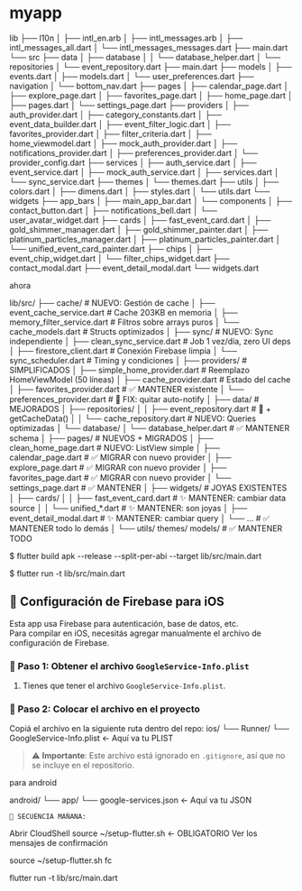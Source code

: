 # myapp

lib
├── l10n
│   ├── intl_en.arb
│   ├── intl_messages.arb
│   ├── intl_messages_all.dart
│   └── intl_messages_messages.dart
├── main.dart
└── src
    ├── data
    │   ├── database
    │   │   └── database_helper.dart
    │   └── repositories
    │       └── event_repository.dart
    ├── main.dart
    ├── models
    │   ├── events.dart
    │   ├── models.dart
    │   └── user_preferences.dart
    ├── navigation
    │   └── bottom_nav.dart
    ├── pages
    │   ├── calendar_page.dart
    │   ├── explore_page.dart
    │   ├── favorites_page.dart
    │   ├── home_page.dart
    │   ├── pages.dart
    │   └── settings_page.dart
    ├── providers
    │   ├── auth_provider.dart
    │   ├── category_constants.dart
    │   ├── event_data_builder.dart
    │   ├── event_filter_logic.dart
    │   ├── favorites_provider.dart
    │   ├── filter_criteria.dart
    │   ├── home_viewmodel.dart
    │   ├── mock_auth_provider.dart
    │   ├── notifications_provider.dart
    │   ├── preferences_provider.dart
    │   └── provider_config.dart
    ├── services
    │   ├── auth_service.dart
    │   ├── event_service.dart
    │   ├── mock_auth_service.dart
    │   ├── services.dart
    │   └── sync_service.dart
    ├── themes
    │   └── themes.dart
    ├── utils
    │   ├── colors.dart
    │   ├── dimens.dart
    │   ├── styles.dart
    │   └── utils.dart
    └── widgets
        ├── app_bars
        │   ├── main_app_bar.dart
        │   └── components
        │       ├── contact_button.dart
        │       ├── notifications_bell.dart
        │       └── user_avatar_widget.dart
        ├── cards
        │   ├── fast_event_card.dart
        │   ├── gold_shimmer_manager.dart
        │   ├── gold_shimmer_painter.dart
        │   ├── platinum_particles_manager.dart
        │   ├── platinum_particles_painter.dart
        │   └── unified_event_card_painter.dart
        ├── chips
        │   ├── event_chip_widget.dart
        │   └── filter_chips_widget.dart
        ├── contact_modal.dart
        ├── event_detail_modal.dart
        └── widgets.dart

ahora


lib/src/
├── cache/ # NUEVO: Gestión de cache
│ ├── event_cache_service.dart # Cache 203KB en memoria
│ ├── memory_filter_service.dart # Filtros sobre arrays puros
│ └── cache_models.dart # Structs optimizados
│
├── sync/ # NUEVO: Sync independiente
│ ├── clean_sync_service.dart # Job 1 vez/día, zero UI deps
│ ├── firestore_client.dart # Conexión Firebase limpia
│ └── sync_scheduler.dart # Timing y condiciones
│
├── providers/ # SIMPLIFICADOS
│ ├── simple_home_provider.dart # Reemplazo HomeViewModel (50 líneas)
│ ├── cache_provider.dart # Estado del cache
│ ├── favorites_provider.dart # ✅ MANTENER existente
│ └── preferences_provider.dart # 🔧 FIX: quitar auto-notify
│
├── data/ # MEJORADOS
│ ├── repositories/
│ │ ├── event_repository.dart # 🔧 + getCacheData()
│ │ └── cache_repository.dart # NUEVO: Queries optimizadas
│ └── database/
│ └── database_helper.dart # ✅ MANTENER schema
│
├── pages/ # NUEVOS + MIGRADOS
│ ├── clean_home_page.dart # NUEVO: ListView simple
│ ├── calendar_page.dart # ✅ MIGRAR con nuevo provider
│ ├── explore_page.dart # ✅ MIGRAR con nuevo provider
│ ├── favorites_page.dart # ✅ MIGRAR con nuevo provider
│ └── settings_page.dart # ✅ MANTENER
│
├── widgets/ # JOYAS EXISTENTES
│ ├── cards/
│ │ ├── fast_event_card.dart # ✨ MANTENER: cambiar data source
│ │ └── unified_*.dart # ✨ MANTENER: son joyas
│ ├── event_detail_modal.dart # ✨ MANTENER: cambiar query
│ └── ... # ✅ MANTENER todo lo demás
│
└── utils/ themes/ models/ # ✅ MANTENER TODO


$ flutter build apk --release --split-per-abi --target lib/src/main.dart

$ flutter run -t lib/src/main.dart

## 🔧 Configuración de Firebase para iOS

Esta app usa Firebase para autenticación, base de datos, etc.  
Para compilar en iOS, necesitás agregar manualmente el archivo de configuración de Firebase.

### 📄 Paso 1: Obtener el archivo `GoogleService-Info.plist`
1. Tienes que tener el archivo `GoogleService-Info.plist`.

### 📁 Paso 2: Colocar el archivo en el proyecto
Copiá el archivo en la siguiente ruta dentro del repo:
ios/
└── Runner/
    └── GoogleService-Info.plist  ← Aquí va tu PLIST

> ⚠️ **Importante**: Este archivo está ignorado en `.gitignore`, así que no se incluye en el repositorio.


para android

android/
└── app/
    └── google-services.json  ← Aquí va tu JSON

    🎯 SECUENCIA MAÑANA:

Abrir CloudShell
source ~/setup-flutter.sh ← OBLIGATORIO
Ver los mensajes de confirmación

source ~/setup-flutter.sh
fc

flutter run -t lib/src/main.dart
